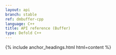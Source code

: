 ```yaml
---
layout: api
branch: stable
ref: dmbuffer-cpp
language: C++
title: API reference (Buffer)
type: Defold C++
---
```

{% include anchor_headings.html html=content %}